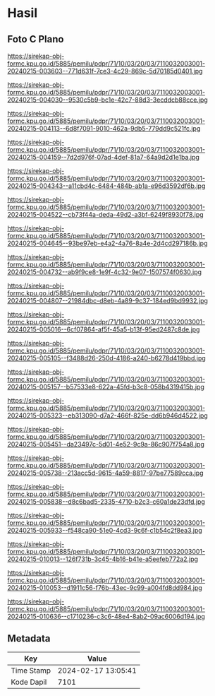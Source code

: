 # Hasil

## Foto C Plano

https://sirekap-obj-formc.kpu.go.id/5885/pemilu/pdpr/71/10/03/20/03/7110032003001-20240215-003603--771d631f-7ce3-4c29-869c-5d70185d0401.jpg

https://sirekap-obj-formc.kpu.go.id/5885/pemilu/pdpr/71/10/03/20/03/7110032003001-20240215-004030--9530c5b9-bc1e-42c7-88d3-3ecddcb88cce.jpg

https://sirekap-obj-formc.kpu.go.id/5885/pemilu/pdpr/71/10/03/20/03/7110032003001-20240215-004113--6d8f7091-9010-462a-9db5-779dd9c521fc.jpg

https://sirekap-obj-formc.kpu.go.id/5885/pemilu/pdpr/71/10/03/20/03/7110032003001-20240215-004159--7d2d976f-07ad-4def-81a7-64a9d2d1e1ba.jpg

https://sirekap-obj-formc.kpu.go.id/5885/pemilu/pdpr/71/10/03/20/03/7110032003001-20240215-004343--a11cbd4c-6484-484b-ab1a-e96d3592df6b.jpg

https://sirekap-obj-formc.kpu.go.id/5885/pemilu/pdpr/71/10/03/20/03/7110032003001-20240215-004522--cb73f44a-deda-49d2-a3bf-6249f8930f78.jpg

https://sirekap-obj-formc.kpu.go.id/5885/pemilu/pdpr/71/10/03/20/03/7110032003001-20240215-004645--93be97eb-e4a2-4a76-8a4e-2d4cd297186b.jpg

https://sirekap-obj-formc.kpu.go.id/5885/pemilu/pdpr/71/10/03/20/03/7110032003001-20240215-004732--ab9f9ce8-1e9f-4c32-9e07-1507574f0630.jpg

https://sirekap-obj-formc.kpu.go.id/5885/pemilu/pdpr/71/10/03/20/03/7110032003001-20240215-004807--21984dbc-d8eb-4a89-9c37-184ed9bd9932.jpg

https://sirekap-obj-formc.kpu.go.id/5885/pemilu/pdpr/71/10/03/20/03/7110032003001-20240215-005016--6cf07864-af5f-45a5-b13f-95ed2487c8de.jpg

https://sirekap-obj-formc.kpu.go.id/5885/pemilu/pdpr/71/10/03/20/03/7110032003001-20240215-005105--f3488d26-250d-4186-a240-b6278d419bbd.jpg

https://sirekap-obj-formc.kpu.go.id/5885/pemilu/pdpr/71/10/03/20/03/7110032003001-20240215-005157--b57533e8-622a-45fd-b3c8-058b4319415b.jpg

https://sirekap-obj-formc.kpu.go.id/5885/pemilu/pdpr/71/10/03/20/03/7110032003001-20240215-005323--eb313090-d7a2-466f-825e-dd6b946d4522.jpg

https://sirekap-obj-formc.kpu.go.id/5885/pemilu/pdpr/71/10/03/20/03/7110032003001-20240215-005451--da23497c-5d01-4e52-9c9a-86c907f754a8.jpg

https://sirekap-obj-formc.kpu.go.id/5885/pemilu/pdpr/71/10/03/20/03/7110032003001-20240215-005738--213acc5d-9615-4a59-8817-97be77589cca.jpg

https://sirekap-obj-formc.kpu.go.id/5885/pemilu/pdpr/71/10/03/20/03/7110032003001-20240215-005838--d8c6bad5-2335-4710-b2c3-c60a1de23dfd.jpg

https://sirekap-obj-formc.kpu.go.id/5885/pemilu/pdpr/71/10/03/20/03/7110032003001-20240215-005933--f548ca90-51e0-4cd3-9c6f-c1b54c2f8ea3.jpg

https://sirekap-obj-formc.kpu.go.id/5885/pemilu/pdpr/71/10/03/20/03/7110032003001-20240215-010013--126f731b-3c45-4b16-b41e-a5eefeb772a2.jpg

https://sirekap-obj-formc.kpu.go.id/5885/pemilu/pdpr/71/10/03/20/03/7110032003001-20240215-010053--d1911c56-f76b-43ec-9c99-a004fd8dd984.jpg

https://sirekap-obj-formc.kpu.go.id/5885/pemilu/pdpr/71/10/03/20/03/7110032003001-20240215-010636--c1710236-c3c6-48e4-8ab2-09ac6006d194.jpg


## Metadata

| Key        | Value               |
| ---------- | ------------------- |
| Time Stamp | 2024-02-17 13:05:41 |
| Kode Dapil | 7101                |




